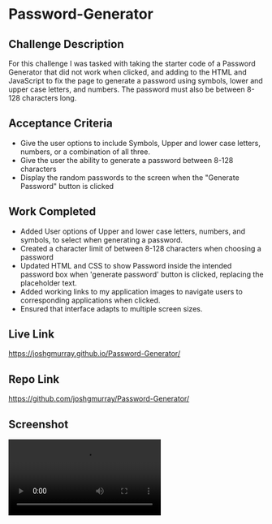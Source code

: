 # Password-Generator
## Challenge Description
For this challenge I was tasked with taking the starter code of a Password Generator that did not work when clicked, and adding to the HTML and JavaScript to fix the page to generate a password using symbols, lower and upper case letters, and numbers. The password must also be between 8-128 characters long.
## Acceptance Criteria
* Give the user options to include Symbols, Upper and lower case letters, numbers, or a combination of all three.
* Give the user the ability to generate a password between 8-128 characters
* Display the random passwords to the screen when the "Generate Password" button is clicked
## Work Completed
* Added User options of Upper and lower case letters, numbers, and symbols, to select when generating a password.
* Created a character limit of between 8-128 characters when choosing a password
* Updated HTML and CSS to show Password inside the intended password box when 'generate password' button is clicked, replacing the placeholder text.
* Added working links to my application images to navigate users to corresponding applications when clicked.
* Ensured that interface adapts to multiple screen sizes.
## Live Link
https://joshgmurray.github.io/Password-Generator/
## Repo Link
https://github.com/joshgmurray/Password-Generator/
## Screenshot
![screenshot](/Screen%20Recording%202022-08-18%20at%205.15.07%20PM.mov)
